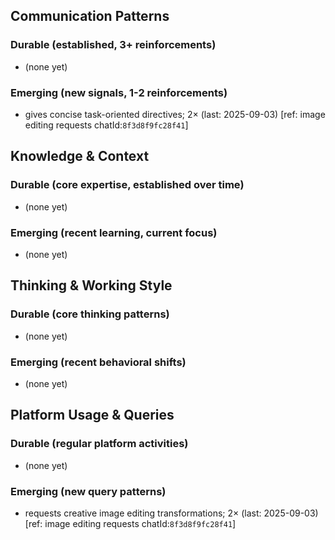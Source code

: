 ## Communication Patterns
### Durable (established, 3+ reinforcements)
- (none yet)

### Emerging (new signals, 1-2 reinforcements)
- gives concise task-oriented directives; 2× (last: 2025-09-03) [ref: image editing requests chatId:`8f3d8f9fc28f41`]

## Knowledge & Context
### Durable (core expertise, established over time)
- (none yet)

### Emerging (recent learning, current focus)
- (none yet)

## Thinking & Working Style
### Durable (core thinking patterns)
- (none yet)

### Emerging (recent behavioral shifts)
- (none yet)

## Platform Usage & Queries
### Durable (regular platform activities)
- (none yet)

### Emerging (new query patterns)
- requests creative image editing transformations; 2× (last: 2025-09-03) [ref: image editing requests chatId:`8f3d8f9fc28f41`]